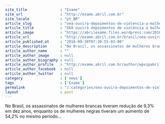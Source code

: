 ```yaml
---
site_title               : "Exame"
site_url                 : "http://exame.abril.com.br"
site_locale              : "pt_BR"
article_slug             : "oea-ouvira-depoimentos-de-violencia-a-mulheres-negras"
article_title            : "OEA ouvirá depoimentos de violência a mulheres negras"
article_image            : "https://abrilexame.files.wordpress.com/2016/10/size_960_16_9_abuso-infantil.jpg?quality=70&strip=all&w=960"
article_url              : "http://exame.abril.com.br/brasil/oea-ouvira-depoimentos-de-violencia-a-mulheres-negras/"
article_published_at     : "2016-09-30T07:30:55-03:00"
article_description      : "No Brasil, os assassinatos de mulheres brancas tiveram redução de 9,3% em dez anos, enquanto os de mulheres negras tiveram um aumento de 54,2% no mesmo período..."
article_author_name      : ""
article_author_image     : null
article_author_biography : null
article_author_profile   : "http://exame.abril.com.br/author/wpvipabril/"
article_author_facebook  : null
article_author_twitter   : null
category                 : ['news']
tags                     : ['Exame']
permalink                : "/:categories/oea-ouvira-depoimentos-de-violencia-a-mulheres-negras/"
layout                   : post
---
```


No Brasil, os assassinatos de mulheres brancas tiveram redução de 9,3% em dez anos, enquanto os de mulheres negras tiveram um aumento de 54,2% no mesmo período...
